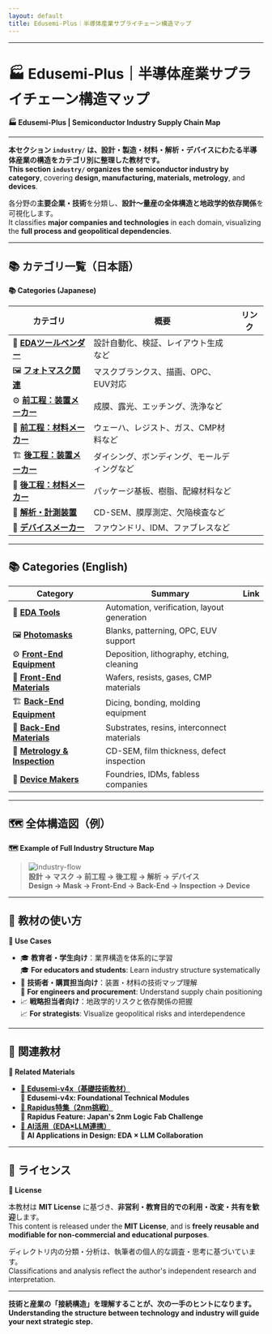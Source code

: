 ```yaml
---
layout: default
title: Edusemi-Plus｜半導体産業サプライチェーン構造マップ
---
```


---

# 🏭 Edusemi-Plus｜半導体産業サプライチェーン構造マップ  
**🏭 Edusemi-Plus | Semiconductor Industry Supply Chain Map**

---

**本セクション `industry/` は、設計・製造・材料・解析・デバイスにわたる半導体産業の構造をカテゴリ別に整理した教材です。**  
**This section `industry/` organizes the semiconductor industry by category**, covering **design, manufacturing, materials, metrology**, and **devices**.

各分野の**主要企業・技術**を分類し、**設計～量産の全体構造と地政学的依存関係**を可視化します。  
It classifies **major companies and technologies** in each domain, visualizing the **full process and geopolitical dependencies**.

---

## 📚 カテゴリ一覧（日本語）  
**📚 Categories (Japanese)**

| カテゴリ | 概要 | リンク |
|----------|------|--------|
| 🧠 [**EDAツールベンダー**](./eda-tools/) | 設計自動化、検証、レイアウト生成など |
| 🖼️ [**フォトマスク関連**](./photomasks/) | マスクブランクス、描画、OPC、EUV対応 |
| ⚙️ [**前工程：装置メーカー**](./front-equipments/) | 成膜、露光、エッチング、洗浄など |
| 🧪 [**前工程：材料メーカー**](./front-materials/) | ウェーハ、レジスト、ガス、CMP材料など |
| 🏗️ [**後工程：装置メーカー**](./back-equipments/) | ダイシング、ボンディング、モールディングなど |
| 🧯 [**後工程：材料メーカー**](./back-materials/) | パッケージ基板、樹脂、配線材料など |
| 🔬 [**解析・計測装置**](./metrology-tools/) | CD-SEM、膜厚測定、欠陥検査など |
| 💾 [**デバイスメーカー**](./device-makers/) | ファウンドリ、IDM、ファブレスなど |

---

## 📚 Categories (English)

| Category | Summary | Link |
|----------|---------|------|
| 🧠 [**EDA Tools**](./eda-tools/) | Automation, verification, layout generation |
| 🖼️ [**Photomasks**](./photomasks/) | Blanks, patterning, OPC, EUV support |
| ⚙️ [**Front-End Equipment**](./front-equipments/) | Deposition, lithography, etching, cleaning |
| 🧪 [**Front-End Materials**](./front-materials/) | Wafers, resists, gases, CMP materials |
| 🏗️ [**Back-End Equipment**](./back-equipments/) | Dicing, bonding, molding equipment |
| 🧯 [**Back-End Materials**](./back-materials/) | Substrates, resins, interconnect materials |
| 🔬 [**Metrology & Inspection**](./metrology-tools/) | CD-SEM, film thickness, defect inspection |
| 💾 [**Device Makers**](./device-makers/) | Foundries, IDMs, fabless companies |

---

## 🗺️ 全体構造図（例）  
**🗺️ Example of Full Industry Structure Map**

> ![industry-flow](./industry-map/industry-flow.png)  
> **設計 → マスク → 前工程 → 後工程 → 解析 → デバイス**  
> **Design → Mask → Front-End → Back-End → Inspection → Device**

---

## 🎯 教材の使い方  
**🎯 Use Cases**

- 🎓 **教育者・学生向け**：業界構造を体系的に学習  
  🎓 **For educators and students**: Learn industry structure systematically  
- 🏢 **技術者・購買担当向け**：装置・材料の技術マップ理解  
  🏢 **For engineers and procurement**: Understand supply chain positioning  
- 📈 **戦略担当者向け**：地政学的リスクと依存関係の把握  
  📈 **For strategists**: Visualize geopolitical risks and interdependence

---

## 📎 関連教材  
**📎 Related Materials**

- [📘 **Edusemi-v4x（基礎技術教材）**](../edusemi-v4x/)  
  📘 **Edusemi-v4x: Foundational Technical Modules**  
- [🚀 **Rapidus特集（2nm挑戦）**](../rapidus/)  
  🚀 **Rapidus Feature: Japan's 2nm Logic Fab Challenge**  
- [🤖 **AI活用（EDA×LLM連携）**](../ai-semiconductor/)  
  🤖 **AI Applications in Design: EDA × LLM Collaboration**

---

## 📄 ライセンス  
**📄 License**

本教材は **MIT License** に基づき、**非営利・教育目的での利用・改変・共有を歓迎**します。  
This content is released under the **MIT License**, and is **freely reusable and modifiable for non-commercial and educational purposes**.

ディレクトリ内の分類・分析は、執筆者の個人的な調査・思考に基づいています。  
Classifications and analysis reflect the author's independent research and interpretation.

---

**技術と産業の「接続構造」を理解することが、次の一手のヒントになります。**  
**Understanding the structure between technology and industry will guide your next strategic step.**
